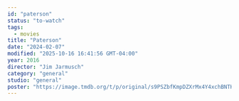 ```yaml
---
id: "paterson"
status: "to-watch"
tags:
  - movies
title: "Paterson"
date: "2024-02-07"
modified: "2025-10-16 16:41:56 GMT-04:00"
year: 2016
director: "Jim Jarmusch"
category: "general"
studio: "general"
poster: "https://image.tmdb.org/t/p/original/s9PSZbfKmpDZXrMx4Y4xchBNTHq.jpg"
---
```


